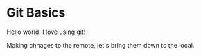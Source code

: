 # Git Basics

Hello world, I love using git!

Making chnages to the remote, let's bring them down to the local.
